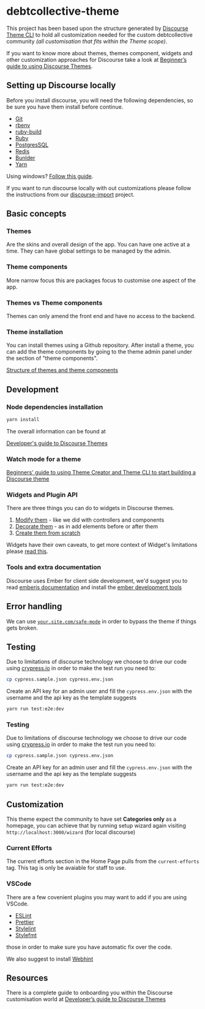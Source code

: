 # debtcollective-theme

This project has been based upon the structure generated by [Discourse Theme CLI](https://meta.discourse.org/t/discourse-theme-cli-console-app-to-help-you-build-themes/82950) to hold all customization needed for the custom debtcollective community *(all customisation that fits within the Theme scope)*.

If you want to know more about themes, themes component, widgets and other customization approaches for Discourse take a look at [Beginner’s guide to using Discourse Themes](https://meta.discourse.org/t/beginners-guide-to-using-discourse-themes/91966).

## Setting up Discourse locally

Before you install discourse, you will need the following dependencies, so be sure you have them install before continue.

- [Git](https://git-scm.com/)
- [rbenv](https://github.com/rbenv/rbenv)
- [ruby-build](https://github.com/rbenv/ruby-build)
- [Ruby](https://www.ruby-lang.org/)
- [PostgresSQL](https://www.postgresql.org/)
- [Redis](https://redis.io/)
- [Bunlder](https://bundler.io/)
- [Yarn](https://yarnpkg.com/)

Using windows? [Follow this guide](https://meta.discourse.org/t/beginners-guide-to-install-discourse-on-windows-10-for-development/75149).

If you want to run discourse locally with out customizations please follow the instructions from our [discourse-import](https://github.com/debtcollective/discourse-import) project.

## Basic concepts

### Themes

Are the skins and overall design of the app. You can have one active at a time. They can have global settings to be managed by the admin.

### Theme components

More narrow focus this are packages focus to customise one aspect of the app.

### Themes vs Theme components

Themes can only amend the front end and have no access to the backend.

### Theme installation

You can install themes using a Github repository. After install a theme, you can add the theme components by going to the theme admin panel under the section of "theme components".

[Structure of themes and theme components](https://meta.discourse.org/t/structure-of-themes-and-theme-components/60848)

## Development

### Node dependencies installation

```bash
yarn install
```

The overall information can be found at

[Developer's guide to Discourse Themes](https://meta.discourse.org/t/developer-s-guide-to-discourse-themes/93648)

### Watch mode for a theme

[Beginners' guide to using Theme Creator and Theme CLI to start building a Discourse theme](https://meta.discourse.org/t/beginners-guide-to-using-theme-creator-and-theme-cli-to-start-building-a-discourse-theme/108444)

### Widgets and Plugin API

There are three things you can do to widgets in Discourse themes.

1. [Modify them](https://meta.discourse.org/t/developer-s-guide-to-discourse-themes/93648#heading--4-c-4) - like we did with controllers and components
2. [Decorate them](https://meta.discourse.org/t/developer-s-guide-to-discourse-themes/93648#heading--4-c-6) - as in add elements before or after them
3. [Create them from scratch](https://meta.discourse.org/t/developer-s-guide-to-discourse-themes/93648#heading--4-c-7)

Widgets have their own caveats, to get more context of Widget's limitations please [read this](https://meta.discourse.org/t/how-to-render-component-inside-widget/52872).

### Tools and extra documentation

Discourse uses Ember for client side development, we'd suggest you to read [emberjs documentation](https://emberjs.com/) and install the [ember development tools](https://chrome.google.com/webstore/detail/ember-inspector)

## Error handling

We can use [`your.site.com/safe-mode`](http://your.site.com/safe-mode) in order to bypass the theme if things gets broken.

## Testing

Due to limitations of discourse technology we choose to drive our code using [crypress.io](https://www.cypress.io/) in order to make the test run you need to:

```bash
cp cypress.sample.json cypress.env.json
```

Create an API key for an admin user and fill the `cypress.env.json` with the username and the api key as the template suggests

```bash
yarn run test:e2e:dev
```

### Testing

Due to limitations of discourse technology we choose to drive our code using [crypress.io](https://www.cypress.io/) in order to make the test run you need to:

```bash
cp cypress.sample.json cypress.env.json
```

Create an API key for an admin user and fill the `cypress.env.json` with the username and the api key as the template suggests

```bash
yarn run test:e2e:dev
```

## Customization

This theme expect the community to have set **Categories only** as a homepage, you can achieve that by running setup wizard again visiting `http://localhost:3000/wizard` (for local discourse)

### Current Efforts

The current efforts section in the Home Page pulls from the `current-efforts` tag. This tag is only be avaiable for staff to use.

### VSCode

There are a few covenient plugins you may want to add if you are using VSCode.

- [ESLint](https://marketplace.visualstudio.com/items?itemName=dbaeumer.vscode-eslint)
- [Prettier](https://marketplace.visualstudio.com/items?itemName=esbenp.prettier-vscode)
- [Stylelint](https://marketplace.visualstudio.com/items?itemName=stylelint.vscode-stylelint)
- [Stylefmt](https://marketplace.visualstudio.com/items?itemName=mrmlnc.vscode-stylefmt)

those in order to make sure you have automatic fix over the code.

We also suggest to install [Webhint](https://github.com/webhintio/hint)

## Resources

There is a complete guide to onboarding you within the Discourse customisation world at [Developer’s guide to Discourse Themes](https://meta.discourse.org/t/developer-s-guide-to-discourse-themes/93648)
